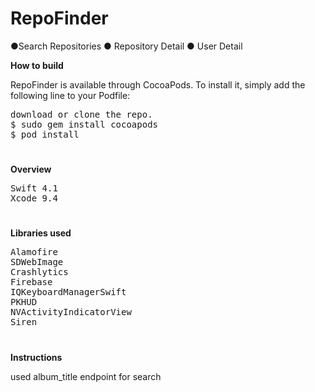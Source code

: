 # RepoFinder
●Search Repositories ● Repository Detail ● User Detail

<b>How to build</b>
<p>RepoFinder is available through CocoaPods. To install it, simply add the following line to your Podfile:</p>
<pre>
download or clone the repo.
$ sudo gem install cocoapods
$ pod install
</pre>

<h1></h1>

<b>Overview</b>
<pre>
Swift 4.1
Xcode 9.4
</pre>

<h1></h1>

<b>Libraries used</b>
<pre>
Alamofire
SDWebImage
Crashlytics
Firebase
IQKeyboardManagerSwift
PKHUD
NVActivityIndicatorView
Siren
</pre>

<h1></h1>

<b>Instructions</b>

used album_title endpoint for search


